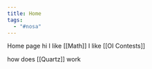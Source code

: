 ```yaml
---
title: Home
tags:
  - "#nosa"
---
```


Home page
hi
I like [[Math]]
I like [[OI Contests]]

how does [[Quartz]] work
